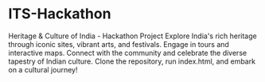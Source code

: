# ITS-Hackathon

Heritage & Culture of India - Hackathon Project
Explore India's rich heritage through iconic sites, vibrant arts, and festivals. Engage in tours and interactive maps. Connect with the community and celebrate the diverse tapestry of Indian culture. Clone the repository, run index.html, and embark on a cultural journey!
